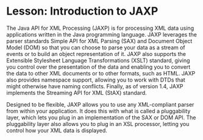 
# Lesson: Introduction to JAXP

The Java API for XML Processing (JAXP) is for processing XML data using applications written in the Java programming language. JAXP leverages the parser standards Simple API for XML Parsing (SAX) and Document Object Model (DOM) so that you can choose to parse your data as a stream of events or to build an object representation of it. JAXP also supports the Extensible Stylesheet Language Transformations (XSLT) standard, giving you control over the presentation of the data and enabling you to convert the data to other XML documents or to other formats, such as HTML. JAXP also provides namespace support, allowing you to work with DTDs that might otherwise have naming conflicts. Finally, as of version 1.4, JAXP implements the Streaming API for XML (StAX) standard.

Designed to be flexible, JAXP allows you to use any XML-compliant parser from within your application. It does this with what is called a pluggability layer, which lets you plug in an implementation of the SAX or DOM API. The pluggability layer also allows you to plug in an XSL processor, letting you control how your XML data is displayed.
